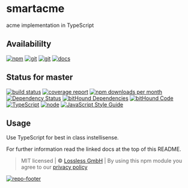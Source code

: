 # smartacme

acme implementation in TypeScript

## Availabililty

[![npm](https://umbrellazone.gitlab.io/assets/repo-button-npm.svg)](https://www.npmjs.com/package/smartacme)
[![git](https://umbrellazone.gitlab.io/assets/repo-button-git.svg)](https://GitLab.com/umbrellazone/smartacme)
[![git](https://umbrellazone.gitlab.io/assets/repo-button-mirror.svg)](https://github.com/umbrellazone/smartacme)
[![docs](https://umbrellazone.gitlab.io/assets/repo-button-docs.svg)](https://umbrellazone.gitlab.io/smartacme/)

## Status for master

[![build status](https://GitLab.com/umbrellazone/smartacme/badges/master/build.svg)](https://GitLab.com/umbrellazone/smartacme/commits/master)
[![coverage report](https://GitLab.com/umbrellazone/smartacme/badges/master/coverage.svg)](https://GitLab.com/umbrellazone/smartacme/commits/master)
[![npm downloads per month](https://img.shields.io/npm/dm/smartacme.svg)](https://www.npmjs.com/package/smartacme)
[![Dependency Status](https://david-dm.org/umbrellazone/smartacme.svg)](https://david-dm.org/umbrellazone/smartacme)
[![bitHound Dependencies](https://www.bithound.io/github/umbrellazone/smartacme/badges/dependencies.svg)](https://www.bithound.io/github/umbrellazone/smartacme/master/dependencies/npm)
[![bitHound Code](https://www.bithound.io/github/umbrellazone/smartacme/badges/code.svg)](https://www.bithound.io/github/umbrellazone/smartacme)
[![TypeScript](https://img.shields.io/badge/TypeScript-2.x-blue.svg)](https://nodejs.org/dist/latest-v6.x/docs/api/)
[![node](https://img.shields.io/badge/node->=%206.x.x-blue.svg)](https://nodejs.org/dist/latest-v6.x/docs/api/)
[![JavaScript Style Guide](https://img.shields.io/badge/code%20style-standard-brightgreen.svg)](http://standardjs.com/)

## Usage

Use TypeScript for best in class instellisense.

For further information read the linked docs at the top of this README.

> MIT licensed | **&copy;** [Lossless GmbH](https://lossless.gmbh)
> | By using this npm module you agree to our [privacy policy](https://lossless.gmbH/privacy.html)

[![repo-footer](https://umbrellazone.gitlab.io/assets/repo-footer.svg)](https://umbrella.zone)
